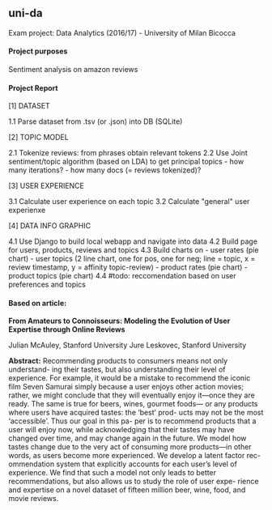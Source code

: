 ## uni-da

Exam project: Data Analytics (2016/17) - University of Milan Bicocca

#### Project purposes 

Sentiment analysis on amazon reviews

#### Project Report

[1] DATASET

1.1 Parse dataset from .tsv (or .json) into DB (SQLite)

[2] TOPIC MODEL

2.1 Tokenize reviews: from phrases obtain relevant tokens
2.2 Use Joint sentiment/topic algorithm (based on LDA) to get principal topics
    - how many iterations?
    - how many docs (= reviews tokenized)?

[3] USER EXPERIENCE

3.1 Calculate user experience on each topic
3.2 Calculate "general" user experienxe

[4] DATA INFO GRAPHIC

4.1 Use Django to build local webapp and navigate into data
4.2 Build page for users, products, reviews and topics
4.3 Build charts on 
	- user rates (pie chart)
	- user topics (2 line chart, one for pos, one for neg; line = topic, x = review timestamp, y = affinity topic-review)
	- product rates (pie chart)
	- product topics (pie chart)
4.4 #todo: reccomendation based on user preferences and topics
	

#### Based on article:

**From Amateurs to Connoisseurs: Modeling the Evolution of User Expertise through Online Reviews**

Julian McAuley, Stanford University
Jure Leskovec, Stanford University

**Abstract:** Recommending products to consumers means not only understand- ing their tastes, but also understanding their level of experience. For example, it would be a mistake to recommend the iconic film Seven Samurai simply because a user enjoys other action movies; rather, we might conclude that they will eventually enjoy it—once they are ready. The same is true for beers, wines, gourmet foods— or any products where users have acquired tastes: the ‘best’ prod- ucts may not be the most ‘accessible’. Thus our goal in this pa- per is to recommend products that a user will enjoy now, while acknowledging that their tastes may have changed over time, and may change again in the future. We model how tastes change due to the very act of consuming more products—in other words, as users become more experienced. We develop a latent factor rec- ommendation system that explicitly accounts for each user’s level of experience. We find that such a model not only leads to better recommendations, but also allows us to study the role of user expe- rience and expertise on a novel dataset of fifteen million beer, wine, food, and movie reviews.

